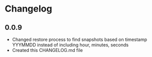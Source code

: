 
# Changelog

## 0.0.9
- Changed restore process to find snapshots based on timestamp YYYMMDD instead of including hour, minutes, seconds
- Created this CHANGELOG.md file
